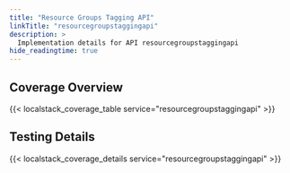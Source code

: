 ```yaml
---
title: "Resource Groups Tagging API"
linkTitle: "resourcegroupstaggingapi"
description: >
  Implementation details for API resourcegroupstaggingapi
hide_readingtime: true
---
```


## Coverage Overview

{{< localstack_coverage_table service="resourcegroupstaggingapi" >}}

## Testing Details

{{< localstack_coverage_details service="resourcegroupstaggingapi" >}}
